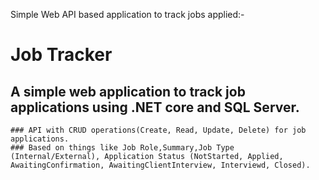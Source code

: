 ﻿Simple Web API based application to track jobs applied:-

# Job Tracker
## A simple web application to track job applications using .NET core and SQL Server.
	### API with CRUD operations(Create, Read, Update, Delete) for job applications.
	### Based on things like Job Role,Summary,Job Type (Internal/External), Application Status (NotStarted, Applied, AwaitingConfirmation, AwaitingClientInterview, Interviewd, Closed).

	
